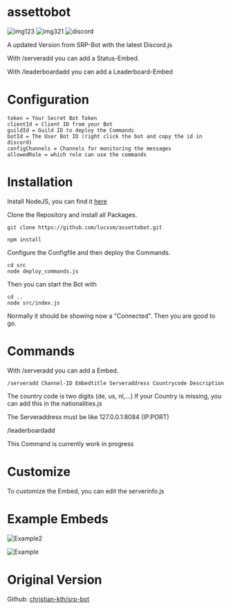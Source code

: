 # assettobot
![img123](https://img.shields.io/github/stars/lucxsm/assettobot?style=for-the-badge)
![img321](https://img.shields.io/github/repo-size/lucxsm/assettobot?style=for-the-badge)
![discord](https://img.shields.io/discord/993538816965083206?style=for-the-badge)

A updated Version from SRP-Bot with the latest Discord.js

With /serveradd you can add a Status-Embed.

With /leaderboardadd you can add a Leaderboard-Embed

# Configuration
```
token = Your Secret Bot Token
clientId = Client ID from your Bot
guildId = Guild ID to deploy the Commands
botId = The User Bot ID (right click the bot and copy the id in discord)
configChannels = Channels for monitoring the messages
allowedRole = which role can use the commands
```

# Installation
Install NodeJS, you can find it [here](https://nodejs.org/en/download/)

Clone the Repository and install all Packages.
```
git clone https://github.com/lucxsm/assettobot.git
```

```
npm install
```

Configure the Configfile and then deploy the Commands.
```
cd src
node deploy_commands.js
```

Then you can start the Bot with
```
cd ..
node src/index.js
```
Normally it should be showing now a "Connected". Then you are good to go.

# Commands
With /serveradd you can add a Embed.
```
/serveradd Channel-ID Embedtitle Serveraddress Countrycode Description
```
The country code is two digits (de, us, nl,...)
If your Country is missing, you can add this in the nationalities.js

The Serveraddress must be like 127.0.0.1:8084 (IP:PORT)

/leaderboardadd

This Command is currently work in progress

# Customize
To customize the Embed, you can edit the serverinfo.js

# Example Embeds

![Example2](https://images-ext-1.discordapp.net/external/q9so1se0ZuROuaIVwPE-dRFYXmXE8KDa5P67mLjueV0/https/i.imgur.com/NC7KJPm.png?width=366&height=681)

![Example](https://i.imgur.com/Dx9aOC0.png)

# Original Version

Github: [christian-kth/srp-bot](https://github.com/christian-kth/srp-bot)
